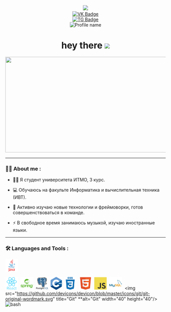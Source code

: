 <div id="header" align="center">
  <img src="https://media.giphy.com/media/aQwvKKi4Lv3t63nZl9/giphy.gif" width="300"/>
  <div id="badges" style="display: flex; flex-direction: column; align-items: center;">
    <a href="your-VK-URL">
      <img src="https://img.shields.io/badge/VK-blue?logo=vk&logoColor=white&style=for-the-badge" alt="VK Badge"/>
    </a>
    <a href="your-TG-URL">
      <img src="https://img.shields.io/badge/Telegram-blue?logo=telegram&logoColor=white&style=for-the-badge" alt="TG Badge"/>
    </a>
  </div>
  <img src="https://komarev.com/ghpvc/?username=ThisAster&style=flat-square&color=blue" alt="Profile name"/>
  <h1>
    hey there
    <img src="https://media.giphy.com/media/hvRJCLFzcasrR4ia7z/giphy.gif" width="30px"/>
  </h1>
  <div align="center">
    <img src="https://media0.giphy.com/media/v1.Y2lkPTc5MGI3NjExNWNoOWt1YncwZTJ2bms4bDkyaW9kb3Ewa3V4ZjNsbTlvNzNpdHdqYiZlcD12MV9pbnRlcm5hbF9naWZfYnlfaWQmY3Q9Zw/jAe22Ec5iICCk/giphy.gif" width="600" height="300"/>
  </div>
</div>

---

### :man_technologist: About me :

- :bowing_man: Я студент университета ИТМО, 3 курс.

- :computer: Обучаюсь на факульте Информатика и вычислительная техника (ИВТ).

- :eyes: Активно изучаю новые технологии и фреймоворки, готов совершенствоваться в команде.

- :zap: В свободное время занимаюсь музыкой, изучаю иностранные языки.

---

### :hammer_and_wrench: Languages and Tools :
<div>
  <img src="https://github.com/devicons/devicon/blob/master/icons/java/java-original-wordmark.svg" title="Java" alt="Java" width="40" height="40"/>&nbsp;
  
  <img src="https://github.com/devicons/devicon/blob/master/icons/react/react-original-wordmark.svg" title="React" alt="React" width="40" height="40"/>&nbsp;
  <img src="https://github.com/devicons/devicon/blob/master/icons/spring/spring-original-wordmark.svg" title="Spring" alt="Spring" width="40" height="40"/>&nbsp;
  <img src="https://raw.githubusercontent.com/devicons/devicon/master/icons/postgresql/postgresql-original-wordmark.svg" alt="postgresql" width="40" height="40"/> 
  <img src="https://raw.githubusercontent.com/devicons/devicon/master/icons/cplusplus/cplusplus-original.svg" alt="cplusplus" width="40" height="40"/>
  <img src="https://github.com/devicons/devicon/blob/master/icons/css3/css3-plain-wordmark.svg"  title="CSS3" alt="CSS" width="40" height="40"/>&nbsp;
  <img src="https://github.com/devicons/devicon/blob/master/icons/html5/html5-original.svg" title="HTML5" alt="HTML" width="40" height="40"/>&nbsp;
  <img src="https://github.com/devicons/devicon/blob/master/icons/javascript/javascript-original.svg" title="JavaScript" alt="JavaScript" width="40" height="40"/>&nbsp;
  <img src="https://github.com/devicons/devicon/blob/master/icons/mysql/mysql-original-wordmark.svg" title="MySQL"  alt="MySQL" width="40" height="40"/>&nbsp;
  <img src="https://github.com/devicons/devicon/blob/master/icons/git/git-original-wordmark.svg" title="Git" **alt="Git" width="40" height="40"/>&nbsp;
  <img src="https://www.vectorlogo.zone/logos/gnu_bash/gnu_bash-icon.svg" alt="bash" width="40" height="40"/>
  
</div>


<!--
**ThisAster/ThisAster** is a ✨ _special_ ✨ repository because its `README.md` (this file) appears on your GitHub profile.

Here are some ideas to get you started:

- 🔭 I’m currently working on ...
- 🌱 I’m currently learning ...
- 👯 I’m looking to collaborate on ...
- 🤔 I’m looking for help with ...
- 💬 Ask me about ...
- 📫 How to reach me: ...
- 😄 Pronouns: ...
- ⚡ Fun fact: ...
-->
